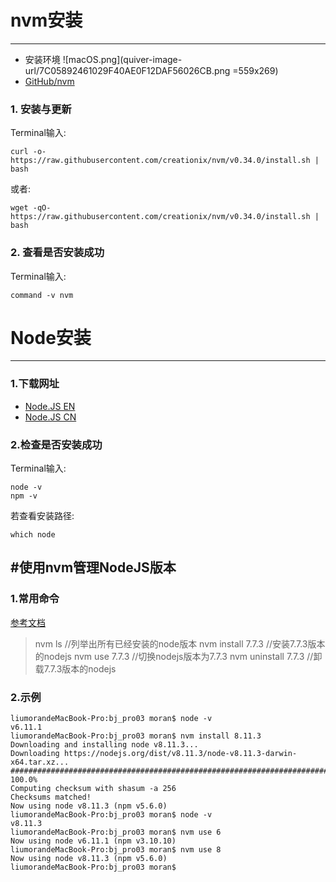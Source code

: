 # nvm安装
---
- 安装环境
![macOS.png](quiver-image-url/7C05892461029F40AE0F12DAF56026CB.png =559x269)
- [GitHub/nvm](https://github.com/creationix/nvm/blob/master/README.md)

### 1. 安装与更新
Terminal输入:
```
curl -o- https://raw.githubusercontent.com/creationix/nvm/v0.34.0/install.sh | bash
```
或者:
```
wget -qO- https://raw.githubusercontent.com/creationix/nvm/v0.34.0/install.sh | bash
```

### 2. 查看是否安装成功
Terminal输入:
```
command -v nvm
```

# Node安装
---
### 1.下载网址
- [Node.JS EN](https://nodejs.org/en/)
- [Node.JS CN](http://nodejs.cn/)
### 2.检查是否安装成功
Terminal输入:
```
node -v
npm -v
```
若查看安装路径:
```
which node
```
#使用nvm管理NodeJS版本
---
### 1.常用命令
[参考文档](http://html5book.bluej.cn/#/md/14-nodejs/nodejs本地开发环境部署/2.使用nvm管理node版本?id=mac环境)
>nvm ls  //列举出所有已经安装的node版本
>nvm install 7.7.3      //安装7.7.3版本的nodejs
>nvm use 7.7.3           //切换nodejs版本为7.7.3
>nvm uninstall 7.7.3        //卸载7.7.3版本的nodejs
### 2.示例
```
liumorandeMacBook-Pro:bj_pro03 moran$ node -v
v6.11.1
liumorandeMacBook-Pro:bj_pro03 moran$ nvm install 8.11.3
Downloading and installing node v8.11.3...
Downloading https://nodejs.org/dist/v8.11.3/node-v8.11.3-darwin-x64.tar.xz...
######################################################################## 100.0%
Computing checksum with shasum -a 256
Checksums matched!
Now using node v8.11.3 (npm v5.6.0)
liumorandeMacBook-Pro:bj_pro03 moran$ node -v
v8.11.3
liumorandeMacBook-Pro:bj_pro03 moran$ nvm use 6
Now using node v6.11.1 (npm v3.10.10)
liumorandeMacBook-Pro:bj_pro03 moran$ nvm use 8
Now using node v8.11.3 (npm v5.6.0)
liumorandeMacBook-Pro:bj_pro03 moran$
```


